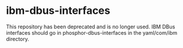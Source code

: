 # ibm-dbus-interfaces

This repository has been deprecated and is no longer used. IBM DBus interfaces
should go in phosphor-dbus-interfaces in the yaml/com/ibm directory.
